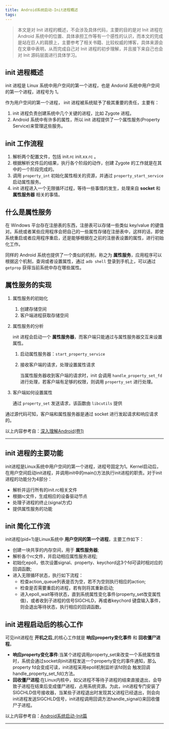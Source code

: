 ```yaml
---
title: Android系统启动-Init进程概述
tags:
---
```


> 本文是对 Init 进程的概述，不会涉及具体代码，主要的目的是对 Init 进程在 Android 系统中的位置、具体承担工作等有一个感性的认识，而本文的完成是站在巨人的肩膀上，主要参考了相关书籍、比较权威的博客，具体来源会在文章中表明，从而完成自己对 Init 进程的初步理解，并且接下来自己也会对 Init 源码层面进行具体学习。



## init 进程概述

init 进程是 Linux 系统中用户空间的第一个进程，也是 Andorid 系统中用户空间的第一个进程，进程号为 1。

作为用户空间的第一个进程， init 进程被系统赋予了极其重要的责任，主要有：

1. init 进程负责创建系统中几个关键的进程，比如 Zygote 进程。
2. Android 系统中有许多的属性，所以 init 进程提供了一个属性服务(Property Service)来管理这些服务。


## init 工作流程

1. 解析两个配置文件，包括 init.rc  init.xx.rc 。
2. 根据解析文件后的结果，执行各个阶段的动作，创建 Zygote 的工作就是在其中的一个阶段完成的。
3. 调用 `property_int` 初始化属性相关的资源，并通过 `property_start_service` 启动属性服务。
4. init 进程进入一个无限循环过程，等待一些事情的发生，处理来自 **socket** 和 **属性服务器** 相关的事情。
   

## 什么是属性服务


在 Windows 平台存在注册表的东西，注册表可以存储一些类似 key/value 的键值对。系统或者某些应用程序会把自己的一些属性存储在注册表中，这样的话，即使系统重启或者应用程序重启，还是能够根据在之前的注册表设置的属性，进行初始化工作。


同样的 Android 系统也提供了一个类似的机制，称之为 **属性服务**，应用程序可以根据这个机制，查询或者设置属性，通过 `adb shell` 登录到手机上，可以通过 `getprop` 获得当前系统中存在哪些属性。



## 属性服务的实现


1. 属性服务的初始化


    1. 创建存储空间
    2. 客户端进程获取存储空间

2. 属性服务的分析

    init 进程会启动一个 **属性服务器**，而客户端只能通过与属性服务器交互来设置属性。

    1. 启动属性服务器：`start_property_service`
    2. 接收客户端的请求，处理设置属性请求

        当属性服务器收到客户端的请求时，init 会调用 `handle_property_set_fd` 进行处理，若客户端有足够的权限，则调用 `property_set` 进行处理。    
        
3. 客户端如何设置属性
    
    通过 `property_set` 发送请求，该函数由 `libcutils` 提供


通过源代码可知，客户端和属性服务器是通过 socket 进行发起请求和响应请求的。

以上内容参考自：[深入理解Android(卷1)](https://book.douban.com/subject/6802440/)

---

## init 进程的主要功能

init进程是Linux系统中用户空间的第一个进程，进程号固定为1。Kernel启动后，在用户空间启动init进程，并调用init中的main()方法执行init进程的职责。对于init进程的功能分为4部分：

* 解析并运行所有的init.rc相关文件
* 根据rc文件，生成相应的设备驱动节点
* 处理子进程的终止(signal方式)
* 提供属性服务的功能

## init 简化工作流

init进程(pid=1)是Linux系统中 **用户空间的第一个进程**，主要工作如下：

* 创建一块共享的内存空间，用于 **属性服务器**;
* 解析各个rc文件，并启动相应属性服务进程;
* 初始化epoll，依次设置signal、property、keychord这3个fd可读时相对应的回调函数;
* 进入无限循环状态，执行如下流程：
    * 检查action_queue列表是否为空，若不为空则执行相应的action;
    * 检查是否需要重启的进程，若有则将其重新启动;
    * 进入epoll_wait等待状态，直到系统属性变化事件(property_set改变属性值)，或者收到子进程的信号SIGCHLD，再或者keychord 键盘输入事件，则会退出等待状态，执行相应的回调函数。
    

## init 进程启动后的核心工作

可见init进程在 **开机之后**_的核心工作就是 **响应property变化事件** 和 **回收僵尸进程**。

* **响应property变化事件**:当某个进程调用property_set来改变一个系统属性值时，系统会通过socket向init进程发送一个property变化的事件通知，那么property fd会变成可读，init进程采用epoll机制监听该fd则会 触发回调handle_property_set_fd()方法。
* **回收僵尸进程**:在Linux内核中，如父进程不等待子进程的结束直接退出，会导致子进程在结束后变成僵尸进程，占用系统资源。为此，init进程专门安装了SIGCHLD信号接收器，当某些子进程退出时发现其父进程已经退出，则会向init进程发送SIGCHLD信号，init进程调用回调方法handle_signal()来回收僵尸子进程。

以上内容参考自：[Android系统启动-Init篇](http://gityuan.com/2016/02/05/android-init/)

---